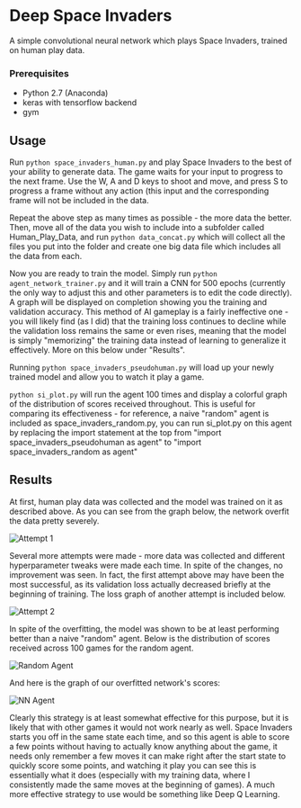 # Deep Space Invaders

A simple convolutional neural network which plays Space Invaders, trained on human play data.

### Prerequisites

* Python 2.7 (Anaconda)
* keras with tensorflow backend
* gym

## Usage

Run ```python space_invaders_human.py``` and play Space Invaders to the best of your ability to generate data. The game 
waits for your input to progress to the next frame. Use the W, A and D keys to shoot and move, and press S
to progress a frame without any action (this input and the corresponding frame will not be included in the
data.

Repeat the above step as many times as possible - the more data the better. Then, move all of the data you
wish to include into a subfolder called Human_Play_Data, and run ```python data_concat.py``` which will collect all the
files you put into the folder and create one big data file which includes all the data from each.

Now you are ready to train the model. Simply run ```python agent_network_trainer.py``` and it will train a CNN for 500
epochs (currently the only way to adjust this and other parameters is to edit the code directly). A graph
will be displayed on completion showing you the training and validation accuracy. This method of AI
gameplay is a fairly ineffective one - you will likely find (as I did) that the training loss continues to
decline while the validation loss remains the same or even rises, meaning that the model is simply
"memorizing" the training data instead of learning to generalize it effectively. More on this below under
"Results".

Running ```python space_invaders_pseudohuman.py``` will load up your newly trained model and allow you to watch it play
a game.

```python si_plot.py``` will run the agent 100 times and display a colorful graph of the distribution of scores received
throughout. This is useful for comparing its effectiveness - for reference, a naive "random" agent is
included as space_invaders_random.py, you can run si_plot.py on this agent by replacing the import statement
at the top from "import space_invaders_pseudohuman as agent" to "import space_invaders_random as agent"

## Results

At first, human play data was collected and the model was trained on it as described above. As you can see 
from the graph below, the network overfit the data pretty severely.

![Attempt 1](/graphs/FirstCNN_overfit.PNG?raw=true "Attempt 1")

Several more attempts were made - more data was collected and different hyperparameter tweaks were made
each time. In spite of the changes, no improvement was seen. In fact, the first attempt above may have
been the most successful, as its validation loss actually decreased briefly at the beginning of training.
The loss graph of another attempt is included below.

![Attempt 2](/graphs/SecondCNN_overfit.png?raw=true "Attempt 2")

In spite of the overfitting, the model was shown to be at least performing better than a naive "random"
agent. Below is the distribution of scores received across 100 games for the random agent. 

![Random Agent](/graphs/random_agent_100_color.PNG?raw=true "Random Agent")

And here is the graph of our overfitted network's scores:

![NN Agent](/graphs/PH_agent_100.PNG?raw=true "NN Agent")

Clearly this strategy is at least somewhat effective for this purpose, but it is likely that with other
games it would not work nearly as well. Space Invaders starts you off in the same state each time, and 
so this agent is able to score a few points without having to actually know anything about the game, it
needs only remember a few moves it can make right after the start state to quickly score some points,
and watching it play you can see this is essentially what it does (especially with my training data, where
I consistently made the same moves at the beginning of games). A much more effective strategy to use
would be something like Deep Q Learning.
